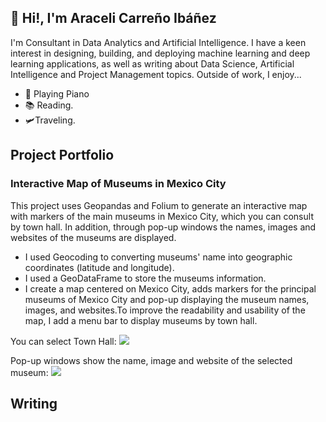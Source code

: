 ## 🤖 Hi!, I'm Araceli Carreño Ibáñez
I'm Consultant in Data Analytics and Artificial Intelligence. I have a keen interest in designing, building, and deploying machine learning and deep learning applications, as well as writing about Data Science, Artificial Intelligence and Project Management topics. Outside of work, I enjoy...

- 🎹 Playing Piano
- 📚 Reading.
- 🛩️Traveling.


## Project Portfolio

### Interactive Map of Museums in Mexico City
This project uses Geopandas and Folium to generate an interactive map with markers of the main museums in Mexico City, which you can consult by town hall. In addition, through pop-up windows the names, images and websites of the museums are displayed.

- I used Geocoding to converting museums' name into geographic coordinates (latitude and longitude).
- I used a GeoDataFrame to store the museums information.
- I create a map centered on Mexico City, adds markers for the principal museums of Mexico City and pop-up displaying the museum names, images, and websites.To improve the readability and usability of the map, I add a menu bar to display museums by town hall. 

You can select Town Hall:
<img src="[../Interactive-Map-of-Museums-in-Mexico-City/blob/main/Images/mapa_interactivo3.jpg](https://github.com/AAdelaida/Interactive-Map-of-Museums-in-Mexico-City/blob/main/Images/mapa_interactivo2.jpg)">


Pop-up windows show the name, image and website of the selected museum:
<img src="[../Interactive-Map-of-Museums-in-Mexico-City/blob/main/Images/mapa_interactivo3.jpg](https://github.com/AAdelaida/Interactive-Map-of-Museums-in-Mexico-City/blob/main/Images/mapa_interactivo3.jpg)">




## Writing
